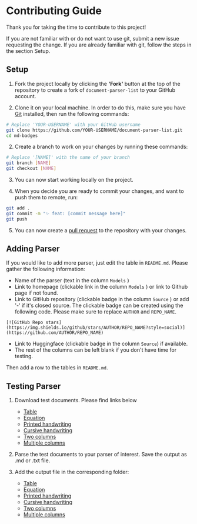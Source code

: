 # Contributing Guide

Thank you for taking the time to contribute to this project!

If you are not familiar with or do not want to use git, submit a new issue requesting the change. If you are already familiar with git, follow the steps in the section Setup.

## Setup

1. Fork the project locally by clicking the **'Fork'** button at the top of the repository to create a fork of `document-parser-list` to your GitHub account.

2. Clone it on your local machine. In order to do this, make sure you have [Git](https://git-scm.com) installed, then run the following commands:

```bash
# Replace 'YOUR-USERNAME' with your GitHub username
git clone https://github.com/YOUR-USERNAME/document-parser-list.git
cd md-badges
```

2. Create a branch to work on your changes by running these commands:

```bash
# Replace '[NAME]' with the name of your branch
git branch [NAME]
git checkout [NAME]
```

3. You can now start working locally on the project.

4. When you decide you are ready to commit your changes, and want to push them to remote, run:

```bash
git add .
git commit -m "✨ feat: [commit message here]"
git push
```

5. You can now create a [pull request](https://github.com/GiftMungmeeprued/document-parsers-list/pulls) to the repository with your changes.

## Adding Parser

If you would like to add more parser, just edit the table in `README.md`. Please gather the following information:

- Name of the parser (text in the column `Models` )
- Link to homepage (clickable link in the column `Models` ) or link to Github page if not found.
- Link to GitHub repository (clickable badge in the column `Source` ) or add '-' if it's closed source. The clickable badge can be created using the following code. Please make sure to replace `AUTHOR` and `REPO_NAME`.

```
[![GitHub Repo stars](https://img.shields.io/github/stars/AUTHOR/REPO_NAME?style=social)](https://github.com/AUTHOR/REPO_NAME)
```

- Link to Huggingface (clickable badge in the column `Source`) if available.
- The rest of the columns can be left blank if you don't have time for testing.

Then add a row to the tables in `README.md`.

## Testing Parser

1. Download test documents. Please find links below

   - [Table](https://github.com/GiftMungmeeprued/document-parsers-list/blob/main/results/table/table.pdf)
   - [Equation](https://github.com/GiftMungmeeprued/document-parsers-list/blob/main/results/equation/equations.pdf)
   - [Printed handwriting](https://github.com/GiftMungmeeprued/document-parsers-list/blob/main/results/handwriting-printed/handwriting-printed.jpg)
   - [Cursive handwriting](https://github.com/GiftMungmeeprued/document-parsers-list/blob/main/results/handwriting-cursive/handwriting-cursive.png)
   - [Two columns](https://github.com/GiftMungmeeprued/document-parsers-list/blob/main/results/two-column/two_column.pdf)
   - [Multiple columns](https://github.com/GiftMungmeeprued/document-parsers-list/blob/main/results/multi-column/multiple-column.pdf)

2. Parse the test documents to your parser of interest. Save the output as .md or .txt file.
3. Add the output file in the corresponding folder:
   - [Table](https://github.com/GiftMungmeeprued/document-parsers-list/blob/main/results/table)
   - [Equation](https://github.com/GiftMungmeeprued/document-parsers-list/blob/main/results/equation)
   - [Printed handwriting](https://github.com/GiftMungmeeprued/document-parsers-list/blob/main/results/handwriting-printed)
   - [Cursive handwriting](https://github.com/GiftMungmeeprued/document-parsers-list/tree/main/results/handwriting-cursive)
   - [Two columns](https://github.com/GiftMungmeeprued/document-parsers-list/blob/main/results/two-column)
   - [Multiple columns](https://github.com/GiftMungmeeprued/document-parsers-list/blob/main/results/multi-column)
